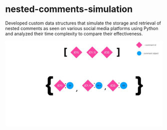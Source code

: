 # nested-comments-simulation
Developed custom data structures that simulate the storage and retrieval of nested comments as seen on various social media platforms using Python and analyzed their time complexity to compare their effectiveness. 

![What is this](photo_2022-06-10_13-39-50.jpg?raw=true)
